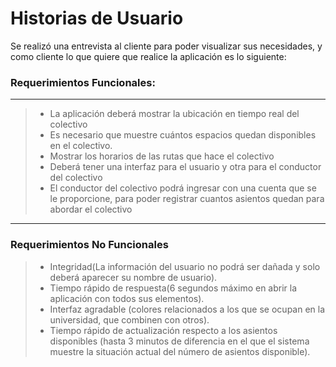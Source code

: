
 # Historias de Usuario
Se realizó una entrevista al cliente para poder visualizar sus necesidades, y como cliente lo que quiere que realice la aplicación es lo siguiente:

### Requerimientos Funcionales:
---
>- La aplicación deberá mostrar la ubicación en tiempo real del colectivo 
>- Es necesario que muestre cuántos espacios quedan disponibles en el colectivo.
>- Mostrar los horarios de las rutas que hace el colectivo
>- Deberá tener una interfaz para el usuario y otra para el conductor del colectivo
>- El conductor del colectivo podrá ingresar con una cuenta que se le proporcione, para poder registrar cuantos asientos quedan para abordar el colectivo

---
### Requerimientos No Funcionales
>- Integridad(La información del usuario no podrá ser dañada y solo deberá aparecer su nombre de usuario).
>- Tiempo rápido de respuesta(6 segundos máximo en abrir la aplicación con todos sus elementos).
>- Interfaz agradable (colores relacionados a los que se ocupan en la universidad, que combinen con otros).
>- Tiempo rápido de actualización respecto a los asientos disponibles (hasta 3 minutos de diferencia en el que el sistema muestre la situación actual del número de asientos disponible).
>
